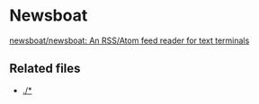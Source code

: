 # Newsboat
[newsboat/newsboat: An RSS/Atom feed reader for text terminals](https://github.com/newsboat/newsboat)

## Related files
- [./\*](./)
